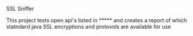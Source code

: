 SSL Sniffer

This project tests open api's listed in ***** and creates a report of which statndard java SSL encryptions and protovols are available for use
